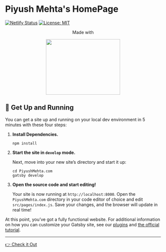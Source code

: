 # Piyush Mehta's HomePage

[![Netlify Status](https://api.netlify.com/api/v1/badges/9463ab38-9522-48b4-a448-5b2c51a8b23d/deploy-status)](https://app.netlify.com/sites/piyushmehta/deploys)
[![License: MIT](https://img.shields.io/badge/License-MIT-yellow.svg)](https://opensource.org/licenses/MIT)

<div style="text-align:center" align="center">
  
Made with

<img width=240px height=180px src="https://feather.ca/static/f2de18ae782e79c820a2127551c30685/86c28/gatsby-react-graphql.png" /></div>

## 🚀 Get Up and Running

You can get a site up and running on your local dev environment in 5 minutes with these four steps:

1. **Install Dependencies.**

   ```shell
   npm install
   ```

2. **Start the site in `develop` mode.**

   Next, move into your new site’s directory and start it up:

   ```shell
   cd PiyushMehta.com
   gatsby develop
   ```

3. **Open the source code and start editing!**

   Your site is now running at `http://localhost:8000`. Open the `PiyushMehta.com` directory in your code editor of choice and edit `src/pages/index.js`. Save your changes, and the browser will update in real time!

At this point, you’ve got a fully functional website. For additional information on how you can customize your Gatsby site, see our [plugins](https://gatsbyjs.com/plugins/) and [the official tutorial](https://www.gatsbyjs.com/tutorial/).

---

[👉 Check it Out](https://piyushmehta.com)
